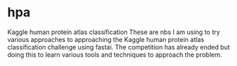 # hpa
Kaggle human protein atlas classification
These are nbs I am using to try various approaches to approaching the Kaggle human protein atlas classification challenge using fastai.
The competition has already ended but doing this to learn various tools and techniques to approach the problem. 
